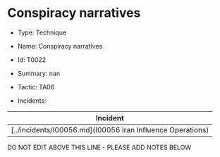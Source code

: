 # Conspiracy narratives

* Type: Technique

* Name: Conspiracy narratives

* Id: T0022

* Summary: nan

* Tactic: TA06

* Incidents:

| Incident |
| --------- |
| [../incidents/I00056.md](I00056 Iran Influence Operations) |

DO NOT EDIT ABOVE THIS LINE - PLEASE ADD NOTES BELOW